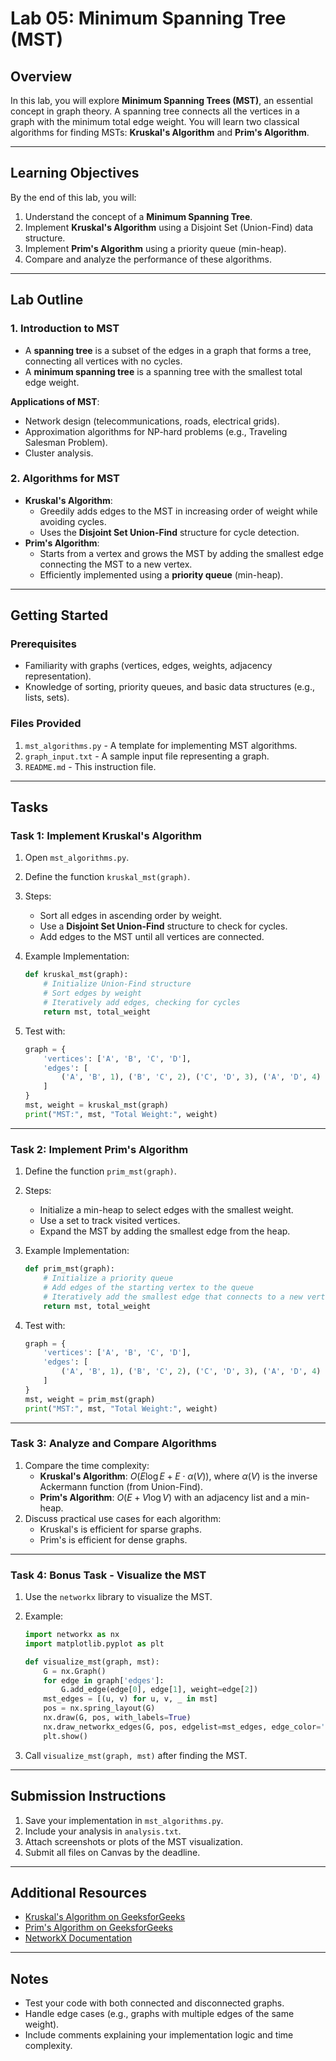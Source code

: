 # Lab 05: Minimum Spanning Tree (MST)

## Overview
In this lab, you will explore **Minimum Spanning Trees (MST)**, an essential concept in graph theory. A spanning tree connects all the vertices in a graph with the minimum total edge weight. You will learn two classical algorithms for finding MSTs: **Kruskal's Algorithm** and **Prim's Algorithm**.

---

## Learning Objectives
By the end of this lab, you will:
1. Understand the concept of a **Minimum Spanning Tree**.
2. Implement **Kruskal's Algorithm** using a Disjoint Set (Union-Find) data structure.
3. Implement **Prim's Algorithm** using a priority queue (min-heap).
4. Compare and analyze the performance of these algorithms.

---

## Lab Outline

### 1. **Introduction to MST**
- A **spanning tree** is a subset of the edges in a graph that forms a tree, connecting all vertices with no cycles.
- A **minimum spanning tree** is a spanning tree with the smallest total edge weight.

**Applications of MST**:
- Network design (telecommunications, roads, electrical grids).
- Approximation algorithms for NP-hard problems (e.g., Traveling Salesman Problem).
- Cluster analysis.

### 2. **Algorithms for MST**
- **Kruskal's Algorithm**:
  - Greedily adds edges to the MST in increasing order of weight while avoiding cycles.
  - Uses the **Disjoint Set Union-Find** structure for cycle detection.
- **Prim's Algorithm**:
  - Starts from a vertex and grows the MST by adding the smallest edge connecting the MST to a new vertex.
  - Efficiently implemented using a **priority queue** (min-heap).

---

## Getting Started

### Prerequisites
- Familiarity with graphs (vertices, edges, weights, adjacency representation).
- Knowledge of sorting, priority queues, and basic data structures (e.g., lists, sets).

### Files Provided
1. `mst_algorithms.py` - A template for implementing MST algorithms.
2. `graph_input.txt` - A sample input file representing a graph.
3. `README.md` - This instruction file.

---

## Tasks

### Task 1: Implement Kruskal's Algorithm
1. Open `mst_algorithms.py`.
2. Define the function `kruskal_mst(graph)`.
3. Steps:
   - Sort all edges in ascending order by weight.
   - Use a **Disjoint Set Union-Find** structure to check for cycles.
   - Add edges to the MST until all vertices are connected.

4. Example Implementation:
   ```python
   def kruskal_mst(graph):
       # Initialize Union-Find structure
       # Sort edges by weight
       # Iteratively add edges, checking for cycles
       return mst, total_weight
   ```

5. Test with:
   ```python
   graph = {
       'vertices': ['A', 'B', 'C', 'D'],
       'edges': [
           ('A', 'B', 1), ('B', 'C', 2), ('C', 'D', 3), ('A', 'D', 4)
       ]
   }
   mst, weight = kruskal_mst(graph)
   print("MST:", mst, "Total Weight:", weight)
   ```

---

### Task 2: Implement Prim's Algorithm
1. Define the function `prim_mst(graph)`.
2. Steps:
   - Initialize a min-heap to select edges with the smallest weight.
   - Use a set to track visited vertices.
   - Expand the MST by adding the smallest edge from the heap.

3. Example Implementation:
   ```python
   def prim_mst(graph):
       # Initialize a priority queue
       # Add edges of the starting vertex to the queue
       # Iteratively add the smallest edge that connects to a new vertex
       return mst, total_weight
   ```

4. Test with:
   ```python
   graph = {
       'vertices': ['A', 'B', 'C', 'D'],
       'edges': [
           ('A', 'B', 1), ('B', 'C', 2), ('C', 'D', 3), ('A', 'D', 4)
       ]
   }
   mst, weight = prim_mst(graph)
   print("MST:", mst, "Total Weight:", weight)
   ```

---

### Task 3: Analyze and Compare Algorithms
1. Compare the time complexity:
   - **Kruskal's Algorithm**: $O(E \log E + E \cdot \alpha(V))$, where $\alpha(V)$ is the inverse Ackermann function (from Union-Find).
   - **Prim's Algorithm**: $O(E + V \log V)$ with an adjacency list and a min-heap.
2. Discuss practical use cases for each algorithm:
   - Kruskal's is efficient for sparse graphs.
   - Prim's is efficient for dense graphs.

---

### Task 4: Bonus Task - Visualize the MST
1. Use the `networkx` library to visualize the MST.
2. Example:
   ```python
   import networkx as nx
   import matplotlib.pyplot as plt

   def visualize_mst(graph, mst):
       G = nx.Graph()
       for edge in graph['edges']:
           G.add_edge(edge[0], edge[1], weight=edge[2])
       mst_edges = [(u, v) for u, v, _ in mst]
       pos = nx.spring_layout(G)
       nx.draw(G, pos, with_labels=True)
       nx.draw_networkx_edges(G, pos, edgelist=mst_edges, edge_color='r', width=2)
       plt.show()
   ```

3. Call `visualize_mst(graph, mst)` after finding the MST.

---

## Submission Instructions
1. Save your implementation in `mst_algorithms.py`.
2. Include your analysis in `analysis.txt`.
3. Attach screenshots or plots of the MST visualization.
4. Submit all files on Canvas by the deadline.

---

## Additional Resources
- [Kruskal's Algorithm on GeeksforGeeks](https://www.geeksforgeeks.org/kruskals-minimum-spanning-tree-algorithm/)
- [Prim's Algorithm on GeeksforGeeks](https://www.geeksforgeeks.org/prims-minimum-spanning-tree-mst-greedy-algo-5/)
- [NetworkX Documentation](https://networkx.org/documentation/stable/index.html)

---

## Notes
- Test your code with both connected and disconnected graphs.
- Handle edge cases (e.g., graphs with multiple edges of the same weight).
- Include comments explaining your implementation logic and time complexity.